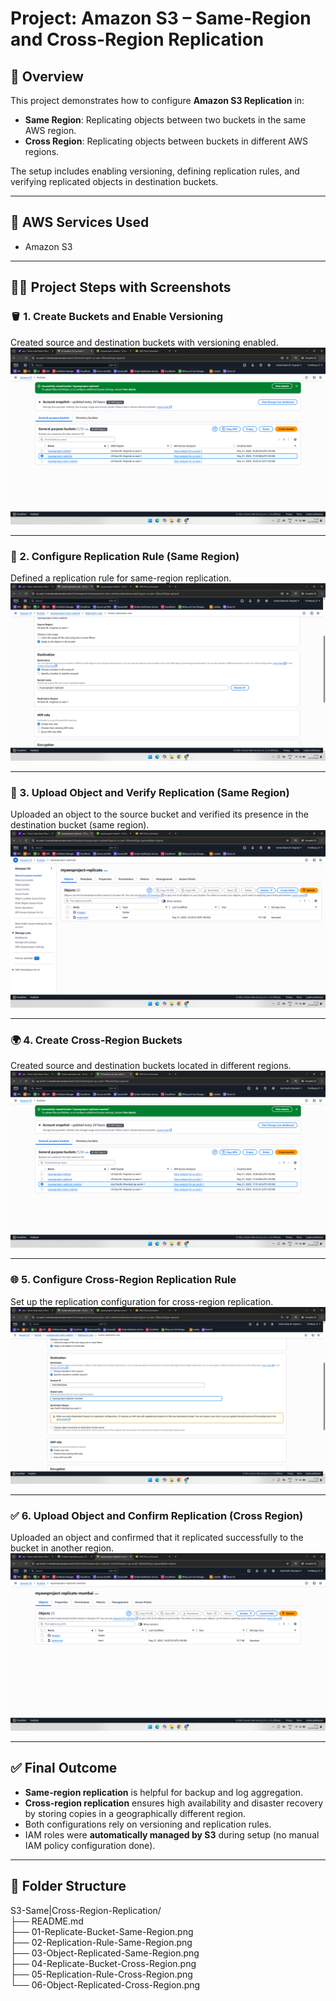 # Project: Amazon S3 – Same-Region and Cross-Region Replication

## 📘 Overview

This project demonstrates how to configure **Amazon S3 Replication** in:
- **Same Region**: Replicating objects between two buckets in the same AWS region.
- **Cross Region**: Replicating objects between buckets in different AWS regions.

The setup includes enabling versioning, defining replication rules, and verifying replicated objects in destination buckets.

---

## 🧰 AWS Services Used

- Amazon S3

---

## 🧑‍💻 Project Steps with Screenshots

### 🪣 1. Create Buckets and Enable Versioning  
Created source and destination buckets with versioning enabled.  
![Step 1](01-Replicate-Bucket-Same-Region.png)

---

### 🔁 2. Configure Replication Rule (Same Region)  
Defined a replication rule for same-region replication.  
![Step 2](02-Replication-Rule-Same-Region.png)

---

### 📂 3. Upload Object and Verify Replication (Same Region)  
Uploaded an object to the source bucket and verified its presence in the destination bucket (same region).  
![Step 3](03-Object-Replicated-Same-Region.png)

---

### 🌍 4. Create Cross-Region Buckets  
Created source and destination buckets located in different regions.  
![Step 4](04-Replicate-Bucket-Cross-Region.png)

---

### 🌐 5. Configure Cross-Region Replication Rule  
Set up the replication configuration for cross-region replication.  
![Step 5](05-Replication-Rule-Cross-Region.png)

---

### ✅ 6. Upload Object and Confirm Replication (Cross Region)  
Uploaded an object and confirmed that it replicated successfully to the bucket in another region.  
![Step 6](06-Object-Replicated-Cross-Region.png)

---

## ✅ Final Outcome

- **Same-region replication** is helpful for backup and log aggregation.
- **Cross-region replication** ensures high availability and disaster recovery by storing copies in a geographically different region.
- Both configurations rely on versioning and replication rules.
- IAM roles were **automatically managed by S3** during setup (no manual IAM policy configuration done).

---

## 📁 Folder Structure

S3-Same|Cross-Region-Replication/  
├── README.md  
├── 01-Replicate-Bucket-Same-Region.png  
├── 02-Replication-Rule-Same-Region.png  
├── 03-Object-Replicated-Same-Region.png  
├── 04-Replicate-Bucket-Cross-Region.png  
├── 05-Replication-Rule-Cross-Region.png  
└── 06-Object-Replicated-Cross-Region.png  
